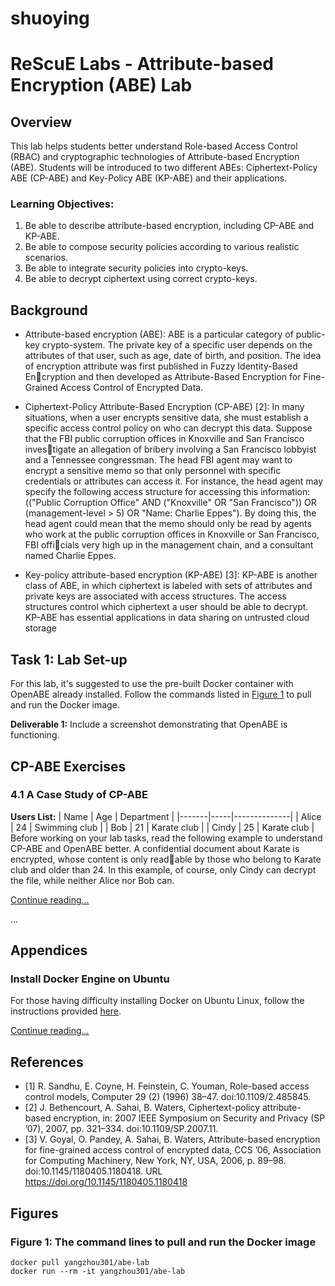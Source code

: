 # shuoying
# ReScuE Labs - Attribute-based Encryption (ABE) Lab

## Overview
This lab helps students better understand Role-based Access Control (RBAC) and cryptographic technologies of Attribute-based Encryption (ABE). Students will be introduced to two different ABEs: Ciphertext-Policy ABE (CP-ABE) and Key-Policy ABE (KP-ABE) and their applications.

### Learning Objectives:
1. Be able to describe attribute-based encryption, including CP-ABE and KP-ABE.
2. Be able to compose security policies according to various realistic scenarios.
3. Be able to integrate security policies into crypto-keys.
4. Be able to decrypt ciphertext using correct crypto-keys.

## Background
- Attribute-based encryption (ABE):  ABE is a particular category of public-key crypto-system.
The private key of a specific user depends on the attributes of that user, such as age, date of birth, and position. The idea of encryption attribute was first published in Fuzzy Identity-Based Encryption and then developed as Attribute-Based Encryption for Fine-Grained Access Control of
Encrypted Data.

- Ciphertext-Policy Attribute-Based Encryption (CP-ABE) [2]: In many situations, when a user
encrypts sensitive data, she must establish a specific access control policy on who can decrypt
this data. Suppose that the FBI public corruption offices in Knoxville and San Francisco investigate an allegation of bribery involving a San Francisco lobbyist and a Tennessee congressman. The head FBI agent may want to encrypt a sensitive memo so that only personnel with specific credentials or attributes can access it. For instance, the head agent may specify the following access structure for accessing this information: (("Public Corruption Office" AND
("Knoxville" OR "San Francisco")) OR (management-level > 5) OR "Name: Charlie Eppes"). By doing this, the head agent could mean that the memo should only be read by agents who work at the public corruption offices in Knoxville or San Francisco, FBI officials very high up in the management chain, and a consultant named Charlie Eppes.

- Key-policy attribute-based encryption (KP-ABE) [3]: KP-ABE is another class of ABE, in which
ciphertext is labeled with sets of attributes and private keys are associated with access structures. The access structures control which ciphertext a user should be able to decrypt. KP-ABE has essential applications in data sharing on untrusted cloud storage

## Task 1: Lab Set-up
For this lab, it's suggested to use the pre-built Docker container with OpenABE already installed. Follow the commands listed in [Figure 1](#figure-1-the-command-lines-to-pull-and-run-the-docker-image) to pull and run the Docker image.

**Deliverable 1:** Include a screenshot demonstrating that OpenABE is functioning.

## CP-ABE Exercises
### 4.1 A Case Study of CP-ABE
**Users List:**
| Name  | Age | Department   |
|-------|-----|--------------|
| Alice | 24  | Swimming club |
| Bob   | 21  | Karate club  |
| Cindy | 25  | Karate club  |
Before working on your lab tasks, read the following example to understand CP-ABE and
OpenABE better. A confidential document about Karate is encrypted, whose content is only readable by those who belong to Karate club and older than 24. In this example, of course, only Cindy
can decrypt the file, while neither Alice nor Bob can.

[Continue reading...](#cp-abe-exercises)

...

## Appendices
### Install Docker Engine on Ubuntu
For those having difficulty installing Docker on Ubuntu Linux, follow the instructions provided [here](Install_docker.md).

[Continue reading...](#appendices)

## References
- [1] R. Sandhu, E. Coyne, H. Feinstein, C. Youman, Role-based access control models, Computer 29 (2) (1996) 38–47. doi:10.1109/2.485845.
- [2] J. Bethencourt, A. Sahai, B. Waters, Ciphertext-policy attribute-based encryption, in: 2007 IEEE Symposium on Security and Privacy (SP ’07), 2007, pp. 321–334. doi:10.1109/SP.2007.11.
- [3] V. Goyal, O. Pandey, A. Sahai, B. Waters, Attribute-based encryption for fine-grained access control of encrypted data, CCS ’06, Association for Computing Machinery, New York, NY, USA, 2006, p. 89–98. doi:10.1145/1180405.1180418. URL https://doi.org/10.1145/1180405.1180418

<!-- [More references...](#references) -->

## Figures
### Figure 1: The command lines to pull and run the Docker image
```plaintext
docker pull yangzhou301/abe-lab
docker run --rm -it yangzhou301/abe-lab
